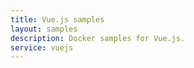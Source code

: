 ```yaml
---
title: Vue.js samples
layout: samples
description: Docker samples for Vue.js.
service: vuejs
---
```


